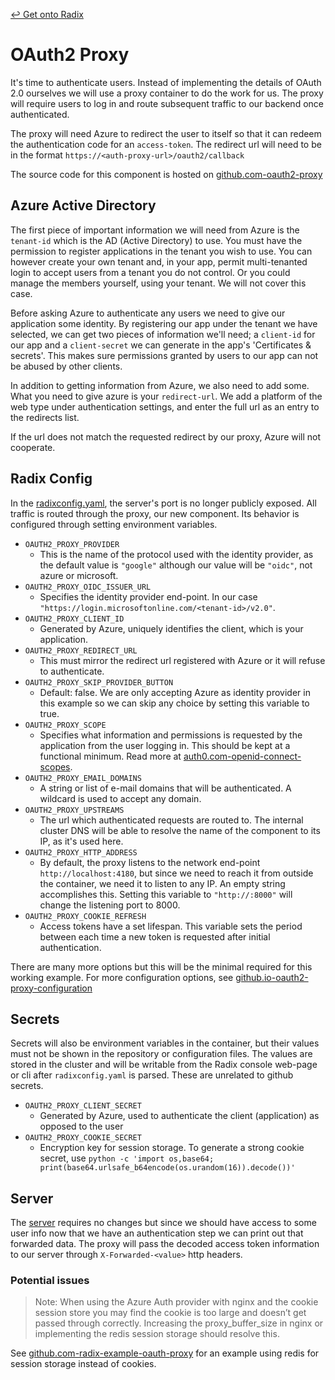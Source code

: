 [↩ Get onto Radix](/../../tree/python-container)

# OAuth2 Proxy

It's time to authenticate users. Instead of implementing the details of OAuth 2.0 ourselves we will use a proxy container to do the work for us. The proxy will require users to log in and route subsequent traffic to our backend once authenticated.

The proxy will need Azure to redirect the user to itself so that it can redeem the authentication code for an `access-token`. The redirect url will need to be in the format `https://<auth-proxy-url>/oauth2/callback`

The source code for this component is hosted on
[github.com-oauth2-proxy](https://github.com/oauth2-proxy/oauth2-proxy)

## Azure Active Directory

The first piece of important information we will need from Azure is the `tenant-id` which is the AD (Active Directory) to use. You must have the permission to register applications in the tenant you wish to use. You can however create your own tenant and, in your app, permit multi-tenanted login to accept users from a tenant you do not control. Or you could manage the members yourself, using your tenant. We will not cover this case.

Before asking Azure to authenticate any users we need to give our application some identity. By registering our app under the tenant we have selected, we can get two pieces of information we'll need; a `client-id` for our app and a `client-secret` we can generate in the app's 'Certificates & secrets'. This makes sure permissions granted by users to our app can not be abused by other clients.

In addition to getting information from Azure, we also need to add some. What you need to give azure is your `redirect-url`. We add a platform of the web type under authentication settings, and enter the full url as an entry to the redirects list.

If the url does not match the requested redirect by our proxy, Azure will not cooperate.

## Radix Config

In the [radixconfig.yaml](/radixconfig.yaml), the server's port is no longer publicly exposed. All traffic is routed through the proxy, our new component. Its behavior is configured through setting environment variables.

- `OAUTH2_PROXY_PROVIDER`
  - This is the name of the protocol used with the identity provider, as the default value is `"google"` although our value will be `"oidc"`, not azure or microsoft.
- `OAUTH2_PROXY_OIDC_ISSUER_URL`
  - Specifies the identity provider end-point. In our case `"https://login.microsoftonline.com/<tenant-id>/v2.0"`.
- `OAUTH2_PROXY_CLIENT_ID`
  - Generated by Azure, uniquely identifies the client, which is your application.
- `OAUTH2_PROXY_REDIRECT_URL`
  - This must mirror the redirect url registered with Azure or it will refuse to authenticate.
- `OAUTH2_PROXY_SKIP_PROVIDER_BUTTON`
  - Default: false. We are only accepting Azure as identity provider in this example so we can skip any choice by setting this variable to true.
- `OAUTH2_PROXY_SCOPE`
  - Specifies what information and permissions is requested by the application from the user logging in. This should be kept at a functional minimum. Read more at [auth0.com-openid-connect-scopes](https://auth0.com/docs/scopes/current/oidc-scopes).
- `OAUTH2_PROXY_EMAIL_DOMAINS`
  - A string or list of e-mail domains that will be authenticated. A wildcard is used to accept any domain.
- `OAUTH2_PROXY_UPSTREAMS`
  - The url which authenticated requests are routed to. The internal cluster DNS will be able to resolve the name of the component to its IP, as it's used here.
- `OAUTH2_PROXY_HTTP_ADDRESS`
  - By default, the proxy listens to the network end-point `http://localhost:4180`, but since we need to reach it from outside the container, we need it to listen to any IP. An empty string accomplishes this. Setting this variable to `"http://:8000"` will change the listening port to 8000.
- `OAUTH2_PROXY_COOKIE_REFRESH`
  - Access tokens have a set lifespan. This variable sets the period between each time a new token is requested after initial authentication.

There are many more options but this will be the minimal required for this working example. For more configuration options, see [github.io-oauth2-proxy-configuration](https://oauth2-proxy.github.io/oauth2-proxy/configuration)

## Secrets

Secrets will also be environment variables in the container, but their values must not be shown in the repository or configuration files. The values are stored in the cluster and will be writable from the Radix console web-page or cli after `radixconfig.yaml` is parsed. These are unrelated to github secrets.

- `OAUTH2_PROXY_CLIENT_SECRET`
  - Generated by Azure, used to authenticate the client (application) as opposed to the user
- `OAUTH2_PROXY_COOKIE_SECRET`
  - Encryption key for session storage. To generate a strong cookie secret, use `python -c 'import os,base64; print(base64.urlsafe_b64encode(os.urandom(16)).decode())'`

## Server

The [server](/server.py) requires no changes but since we should have access to some user info now that we have an authentication step we can print out that forwarded data. The proxy will pass the decoded access token information to our server through `X-Forwarded-<value>` http headers.

### Potential issues

>Note: When using the Azure Auth provider with nginx and the cookie session store you may find the cookie is too large and doesn’t get passed through correctly. Increasing the proxy_buffer_size in nginx or implementing the redis session storage should resolve this.

See [github.com-radix-example-oauth-proxy](https://github.com/equinor/radix-example-oauth-proxy) for an example using redis for session storage instead of cookies.
